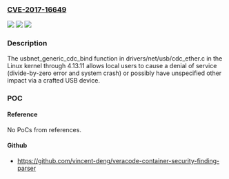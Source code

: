 ### [CVE-2017-16649](https://cve.mitre.org/cgi-bin/cvename.cgi?name=CVE-2017-16649)
![](https://img.shields.io/static/v1?label=Product&message=n%2Fa&color=blue)
![](https://img.shields.io/static/v1?label=Version&message=n%2Fa&color=blue)
![](https://img.shields.io/static/v1?label=Vulnerability&message=n%2Fa&color=brighgreen)

### Description

The usbnet_generic_cdc_bind function in drivers/net/usb/cdc_ether.c in the Linux kernel through 4.13.11 allows local users to cause a denial of service (divide-by-zero error and system crash) or possibly have unspecified other impact via a crafted USB device.

### POC

#### Reference
No PoCs from references.

#### Github
- https://github.com/vincent-deng/veracode-container-security-finding-parser


